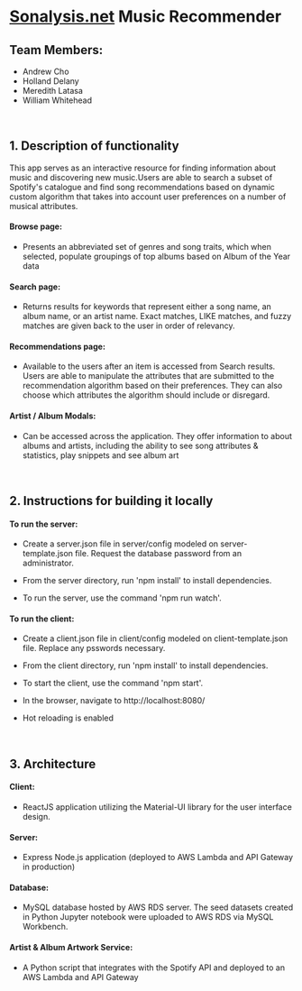 # [Sonalysis.net](http://www.sonalysis.net/) Music Recommender

## Team Members:
- Andrew Cho
- Holland Delany
- Meredith Latasa
- William Whitehead

<br />

## 1. Description of functionality
This app serves as an interactive resource for finding information about music and discovering new music.Users are able to search a subset of Spotify's catalogue and find song recommendations based on dynamic custom algorithm that takes into account user preferences on a number of musical attributes.

#### Browse page: 
- Presents an abbreviated set of genres and song traits, which when selected, populate groupings of top albums based on Album of the Year data

#### Search page:
- Returns results for keywords that represent either a song name, an album name, or an artist name. Exact matches, LIKE matches, and fuzzy matches are given back to the user in order of relevancy.

#### Recommendations page:
- Available to the users after an item is accessed from Search results. Users are able to manipulate the attributes that are submitted to the recommendation algorithm based on their preferences. They can also choose which attributes the algorithm should include or disregard. 

#### Artist / Album Modals:
- Can be accessed across the application. They offer information to about albums and artists, including the ability to see song attributes & statistics, play snippets and see album art

<br />

## 2. Instructions for building it locally 


#### To run the server:

- Create a server.json file in server/config modeled on server-template.json file.  Request the database password from an administrator.

- From the server directory, run 'npm install' to install dependencies.

- To run the server, use the command 'npm run watch'.


#### To run the client:

- Create a client.json file in client/config modeled on client-template.json file.  Replace any psswords necessary.

- From the client directory, run 'npm install' to install dependencies.

- To start the client, use the command 'npm start'.

- In the browser, navigate to http://localhost:8080/

- Hot reloading is enabled


<br />

## 3. Architecture

####  Client:
-  ReactJS application utilizing the Material-UI library for the user interface design.

####  Server:
-  Express Node.js application (deployed to AWS Lambda and API Gateway in production)

####  Database:
- MySQL database hosted by AWS RDS server. The seed datasets created in Python Jupyter notebook were uploaded to AWS RDS via MySQL Workbench. 

####  Artist & Album Artwork Service:
-  A Python script that integrates with the Spotify API and deployed to an AWS Lambda and API Gateway
